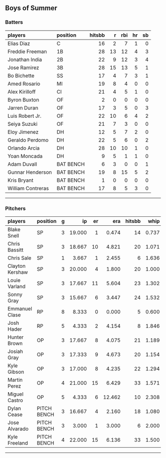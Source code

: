 ## Boys of Summer

### Batters

 
|players           |position  | hitsbb|  r| rbi| hr| sb| 
|:-----------------|:---------|------:|--:|---:|--:|--:| 
|Elias Diaz        |C         |     16|  2|   7|  1|  0| 
|Freddie Freeman   |1B        |     28| 13|  12|  4|  3| 
|Jonathan India    |2B        |     22|  9|  12|  3|  4| 
|Jose Ramirez      |3B        |     28| 15|  13|  5|  1| 
|Bo Bichette       |SS        |     17|  4|   7|  3|  1| 
|Amed Rosario      |MI        |     19|  8|   4|  0|  0| 
|Alex Kirilloff    |CI        |     21|  4|   5|  1|  0| 
|Byron Buxton      |OF        |      2|  0|   0|  0|  0| 
|Jarren Duran      |OF        |     17|  3|   5|  0|  3| 
|Luis Robert Jr.   |OF        |     22| 10|   6|  4|  2| 
|Seiya Suzuki      |OF        |     21|  7|   3|  0|  0| 
|Eloy Jimenez      |DH        |     12|  5|   7|  2|  0| 
|Geraldo Perdomo   |DH        |     22|  5|   6|  0|  2| 
|Orlando Arcia     |DH        |     28| 10|  10|  1|  0| 
|Yoan Moncada      |DH        |      9|  5|   1|  1|  0| 
|Adam Duvall       |BAT BENCH |      6|  3|   0|  0|  1| 
|Gunnar Henderson  |BAT BENCH |     19|  8|  15|  5|  2| 
|Kris Bryant       |BAT BENCH |      1|  0|   0|  0|  0| 
|William Contreras |BAT BENCH |     17|  8|   5|  3|  0| 


* * *

### Pitchers

 
|players         |position    |  g|     ip| er|    era| hitsbb|  whip| so|  w| sv| 
|:---------------|:-----------|--:|------:|--:|------:|------:|-----:|--:|--:|--:| 
|Blake Snell     |SP          |  3| 19.000|  1|  0.474|     14| 0.737| 27|  1|  0| 
|Chris Bassitt   |SP          |  3| 18.667| 10|  4.821|     20| 1.071| 18|  2|  0| 
|Chris Sale      |SP          |  1|  3.667|  1|  2.455|      6| 1.636|  6|  0|  0| 
|Clayton Kershaw |SP          |  3| 20.000|  4|  1.800|     20| 1.000| 23|  2|  0| 
|Louie Varland   |SP          |  3| 17.667| 11|  5.604|     23| 1.302| 16|  1|  0| 
|Sonny Gray      |SP          |  3| 15.667|  6|  3.447|     24| 1.532| 10|  0|  0| 
|Emmanuel Clase  |RP          |  8|  8.333|  0|  0.000|      5| 0.600| 12|  0|  4| 
|Josh Hader      |RP          |  5|  4.333|  2|  4.154|      8| 1.846|  5|  0|  3| 
|Hunter Brown    |OP          |  3| 17.667|  8|  4.075|     21| 1.189| 17|  1|  0| 
|Josiah Gray     |OP          |  3| 17.333|  9|  4.673|     20| 1.154| 15|  0|  0| 
|Kyle Gibson     |OP          |  3| 17.000|  8|  4.235|     22| 1.294| 14|  2|  0| 
|Martin Perez    |OP          |  4| 21.000| 15|  6.429|     33| 1.571| 13|  0|  0| 
|Miguel Castro   |OP          |  5|  4.333|  6| 12.462|     10| 2.308|  3|  0|  2| 
|Dylan Cease     |PITCH BENCH |  3| 16.667|  4|  2.160|     18| 1.080| 23|  0|  0| 
|Jose Alvarado   |PITCH BENCH |  3|  3.000|  1|  3.000|      6| 2.000|  5|  0|  1| 
|Kyle Freeland   |PITCH BENCH |  4| 22.000| 15|  6.136|     33| 1.500|  8|  0|  0| 


* * *



